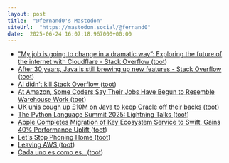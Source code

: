 ```yaml
---
layout: post
title:  "@fernand0's Mastodon"
siteUrl:  "https://mastodon.social/@fernand0"
date:  2025-06-24 16:07:18.967000+00:00
---
```

*  ["My job is going to change in a dramatic way”: Exploring the future of the internet with Cloudflare - Stack Overflow ](https://stackoverflow.blog/2025/06/19/my-job-is-going-to-change-in-a-dramatic-way-exploring-the-future-of-the-internet-with-cloudflare) ([toot](https://mastodon.social/@fernand0/114739199276801373))
*  [After 30 years, Java is still brewing up new features - Stack Overflow ](https://stackoverflow.blog/2025/06/17/after-30-years-java-is-still-brewing-up-new-features) ([toot](https://mastodon.social/@fernand0/114739016329719141))
*  [AI didn’t kill Stack Overflow ](https://www.infoworld.com/article/3993482/ai-didnt-kill-stack-overflow.htm) ([toot](https://mastodon.social/@fernand0/114738757361093936))
*  [At Amazon, Some Coders Say Their Jobs Have Begun to Resemble Warehouse Work ](https://www.nytimes.com/2025/05/25/business/amazon-ai-coders.htm) ([toot](https://mastodon.social/@fernand0/114738134930934719))
*  [UK unis cough up £10M on Java to keep Oracle off their backs ](https://www.theregister.com/2025/06/13/jisc_java_oracle) ([toot](https://mastodon.social/@fernand0/114737860644836316))
*  [The Python Language Summit 2025: Lightning Talks ](https://pyfound.blogspot.com/2025/06/python-language-summit-2025-lightning-talks.htm) ([toot](https://mastodon.social/@fernand0/114737597457456490))
*  [Apple Completes Migration of Key Ecosystem Service to Swift, Gains 40% Performance Uplift ](https://www.infoq.com/news/2025/06/apple-swift-migration) ([toot](https://mastodon.social/@fernand0/114737482434129672))
*  [Let's Stop Phoning Home ](https://www.windley.com/archives/2025/06/lets_stop_phoning_home.shtm) ([toot](https://mastodon.social/@fernand0/114735696902295737))
*  [Leaving AWS ](https://www.windley.com/archives/2025/05/leaving_aws.shtm) ([toot](https://mastodon.social/@fernand0/114733818804364802))
*  [Cada uno es como es.  ](https://avecesunafoto.wordpress.com/2025/06/23/cada-uno-es-como-es) ([toot](https://mastodon.social/@fernand0/114733539544025918))
